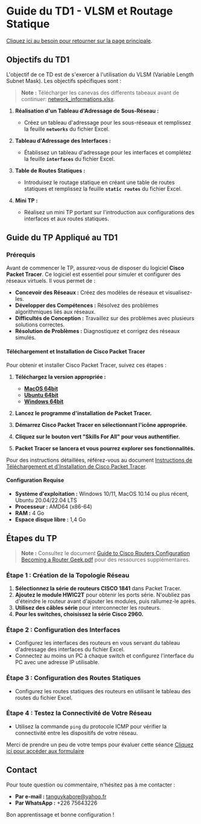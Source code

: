 # Guide du TD1 - VLSM et Routage Statique
[Cliquez ici au besoin pour retourner sur la page principale](../README.md).

## Objectifs du TD1

L'objectif de ce TD est de s'exercer à l'utilisation du VLSM (Variable Length Subnet Mask). Les objectifs spécifiques sont :
> **Note :** Télécharger les canevas des differents tabeaux avant de continuer: [network_informations.xlsx](../assets/module1/network_informations.xlsx).

1. **Réalisation d'un Tableau d'Adressage de Sous-Réseau :**
   - Créez un tableau d'adressage pour les sous-réseaux et remplissez la feuille **`networks`** du fichier Excel.

2. **Tableau d'Adressage des Interfaces :**
   - Établissez un tableau d'adressage pour les interfaces et complétez la feuille **`interfaces`** du fichier Excel.

3. **Table de Routes Statiques :**
   - Introduisez le routage statique en créant une table de routes statiques et remplissez la feuille **`static routes`** du fichier Excel.

4. **Mini TP :**
   - Réalisez un mini TP portant sur l'introduction aux configurations des interfaces et aux routes statiques.

## Guide du TP Appliqué au TD1

### Prérequis

Avant de commencer le TP, assurez-vous de disposer du logiciel **Cisco Packet Tracer**. Ce logiciel est essentiel pour simuler et configurer des réseaux virtuels. Il vous permet de :

- **Concevoir des Réseaux :** Créez des modèles de réseaux et visualisez-les.
- **Développer des Compétences :** Résolvez des problèmes algorithmiques liés aux réseaux.
- **Difficultés de Conception :** Travaillez sur des problèmes avec plusieurs solutions correctes.
- **Résolution de Problèmes :** Diagnostiquez et corrigez des réseaux simulés.

#### Téléchargement et Installation de Cisco Packet Tracer

Pour obtenir et installer Cisco Packet Tracer, suivez ces étapes :

1. **Téléchargez la version appropriée :**
   - **[MacOS 64bit](https://sgp-ui-components.s3.amazonaws.com/s/ff9e491c-49be-4734-803e-a79e6e83dab1/resources/de225808-e31a-42ec-9528-7ac8dc95aebf/v1/en-US/Packet_Tracer822_setup_mac_signed.dmg?response-cache-control=no-cache&X-Amz-Algorithm=AWS4-HMAC-SHA256&X-Amz-Date=20240816T154758Z&X-Amz-SignedHeaders=host&X-Amz-Expires=30&X-Amz-Credential=AKIAUJZRIEYBKYV2WA5Q%2F20240816%2Fus-east-1%2Fs3%2Faws4_request&X-Amz-Signature=2d42b18ad7ca87150cd6772875dbf0fc6efd11c8453829844a6c91d3d5d5c22c)**
   - **[Ubuntu 64bit](https://sgp-ui-components.s3.amazonaws.com/s/ff9e491c-49be-4734-803e-a79e6e83dab1/resources/9accb7fd-7560-45c6-b6de-9ab7e9cf07b8/v1/en-US/Packet_Tracer822_amd64_signed.deb?response-cache-control=no-cache&X-Amz-Algorithm=AWS4-HMAC-SHA256&X-Amz-Date=20240816T154735Z&X-Amz-SignedHeaders=host&X-Amz-Expires=30&X-Amz-Credential=AKIAUJZRIEYBKYV2WA5Q%2F20240816%2Fus-east-1%2Fs3%2Faws4_request&X-Amz-Signature=b081b5b23a871cbbf12099796de34ce4bf49a29fada9220ce016bb49a297b1b2)**
   - **[Windows 64bit](https://sgp-ui-components.s3.amazonaws.com/s/ff9e491c-49be-4734-803e-a79e6e83dab1/resources/8f1527f7-f188-4655-909a-8199135ac6d8/v1/en-US/Packet_Tracer822_64bit_setup_signed.exe?response-cache-control=no-cache&X-Amz-Algorithm=AWS4-HMAC-SHA256&X-Amz-Date=20240816T154510Z&X-Amz-SignedHeaders=host&X-Amz-Expires=30&X-Amz-Credential=AKIAUJZRIEYBKYV2WA5Q%2F20240816%2Fus-east-1%2Fs3%2Faws4_request&X-Amz-Signature=750ba2bf3de5eb781318d715d710e6f20ae4cdf49f1cc5a4e4f44068d117dcff)**

2. **Lancez le programme d'installation de Packet Tracer.**
3. **Démarrez Cisco Packet Tracer en sélectionnant l'icône appropriée.**
4. **Cliquez sur le bouton vert "Skills For All" pour vous authentifier.**
5. **Packet Tracer se lancera et vous pourrez explorer ses fonctionnalités.**

Pour des instructions détaillées, référez-vous au document [Instructions de Téléchargement et d'Installation de Cisco Packet Tracer](../assets/module1/Cisco_Packet_Tracer_Download_and_Installation_Instructions.pdf).

#### Configuration Requise

- **Système d'exploitation :** Windows 10/11, MacOS 10.14 ou plus récent, Ubuntu 20.04/22.04 LTS
- **Processeur :** AMD64 (x86-64)
- **RAM :** 4 Go
- **Espace disque libre :** 1,4 Go

## Étapes du TP

> **Note :** Consultez le document [Guide to Cisco Routers Configuration Becoming a Router Geek.pdf](../assets/module1/Guide_to_Cisco_Routers_Configuration_Becoming_a_Router_Geek.pdf) pour des ressources supplémentaires.

### Étape 1 : Création de la Topologie Réseau

1. **Sélectionnez la série de routeurs CISCO 1841** dans Packet Tracer.
2. **Ajoutez le module HWIC2T** pour obtenir les ports série. N'oubliez pas d'éteindre le routeur avant d'ajouter les modules, puis rallumez-le après.
3. **Utilisez des câbles série** pour interconnecter les routeurs.
4. **Pour les switches, choisissez la série Cisco 2960.**

### Étape 2 : Configuration des Interfaces

- Configurez les interfaces des routeurs en vous servant du tableau d'adressage des interfaces du fichier Excel.
- Connectez au moins un PC à chaque switch et configurez l'interface du PC avec une adresse IP utilisable.

### Étape 3 : Configuration des Routes Statiques

- Configurez les routes statiques des routeurs en utilisant le tableau des routes du fichier Excel.

### Étape 4 : Testez la Connectivité de Votre Réseau

- Utilisez la commande `ping` du protocole ICMP pour vérifier la connectivité entre les dispositifs de votre réseau.

Merci de prendre un peu de votre temps pour évaluer cette séance [Cliquez ici pour accéder aux formulaire](https://form.jotform.com/242284820882562)
## Contact

Pour toute question ou commentaire, n'hésitez pas à me contacter :
- **Par e-mail :** [tanguykabore@yahoo.fr](mailto:tanguykabore@yahoo.fr)
- **Par WhatsApp :** +226 75643226

Bon apprentissage et bonne configuration !